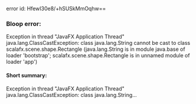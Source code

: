 error id: HfewI30e8/+hSUSkMmOqhw==
### Bloop error:

Exception in thread "JavaFX Application Thread" java.lang.ClassCastException: class java.lang.String cannot be cast to class scalafx.scene.shape.Rectangle (java.lang.String is in module java.base of loader 'bootstrap'; scalafx.scene.shape.Rectangle is in unnamed module of loader 'app')
#### Short summary: 

Exception in thread "JavaFX Application Thread" java.lang.ClassCastException: class java.lang.String...